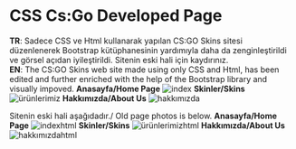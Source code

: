 # CSS Cs:Go Developed Page

<b>TR</b>: Sadece CSS ve Html kullanarak yapılan CS:GO Skins sitesi düzenlenerek Bootstrap kütüphanesinin yardımıyla daha da zenginleştirildi ve görsel açıdan iyileştirildi. Sitenin eski hali için kaydırınız.<br>
<b>EN</b>: The CS:GO Skins web site made using only CSS and Html, has been edited and further enriched with the help of the Bootstrap library and visually impoved.
<b>Anasayfa/Home Page</b>
![index](https://user-images.githubusercontent.com/109991448/200232461-9a5dcaf2-54ac-47ed-ad0b-351e71e16c8e.jpg)
<b>Skinler/Skins</b>
![ürünlerimiz](https://user-images.githubusercontent.com/109991448/200232462-9f59e9ae-faef-4011-a82f-af5ab6275684.jpg)
<b>Hakkımızda/About Us</b>
![hakkımızda](https://user-images.githubusercontent.com/109991448/200232458-e054a50a-005d-4171-b49b-21af94d91e0e.jpg)

Sitenin eski hali aşağıdadır./
Old page photos is below.
<b>Anasayfa/Home Page</b>
![indexhtml](https://user-images.githubusercontent.com/109991448/200234570-caa9ce1b-00f7-44dd-a40a-e834538e69f9.jpg)
<b>Skinler/Skins</b>
![ürünlerimizhtml](https://user-images.githubusercontent.com/109991448/200234601-8a88981a-4b29-4880-b871-1dae4ea217a5.jpg)
<b>Hakkımızda/About Us</b>
![hakkımızdahtml](https://user-images.githubusercontent.com/109991448/200234608-b939c579-6fa2-4797-b6a2-1d7d3e5758cf.jpg)


